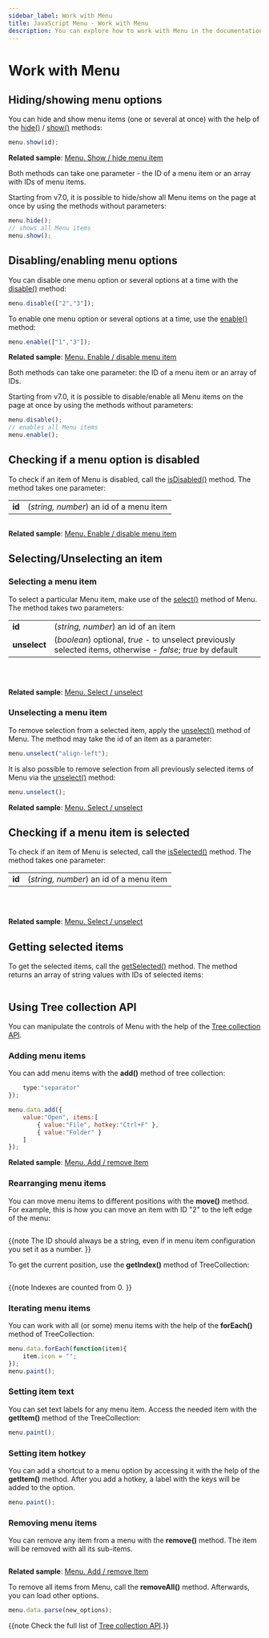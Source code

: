 ```yaml
---
sidebar_label: Work with Menu
title: JavaScript Menu - Work with Menu 
description: You can explore how to work with Menu in the documentation of the DHTMLX JavaScript UI library. Browse developer guides and API reference, try out code examples and live demos, and download a free 30-day evaluation version of DHTMLX Suite.
---
```


# Work with Menu

## Hiding/showing menu options

You can hide and show menu items (one or several at once) with the help of the [hide()](menu/api/menu_hide_method.md) / [show()](menu/api/menu_show_method.md) methods:

```javascript
menu.show(id);
```

**Related sample**: [Menu. Show / hide menu item](https://snippet.dhtmlx.com/a9vbhxgd)

Both methods can take one parameter - the ID of a menu item or an array with IDs of menu items.

Starting from v7.0, it is possible to hide/show all Menu items on the page at once by using the methods without parameters:

```javascript
menu.hide();
// shows all Menu items
menu.show();
```

## Disabling/enabling menu options

You can disable one menu option or several options at a time with the [disable()](menu/api/menu_disable_method.md) method:

```javascript
menu.disable(["2","3"]);
```

To enable one menu option or several options at a time, use the [enable()](menu/api/menu_enable_method.md) method:

```javascript
menu.enable(["1","3"]);
```

**Related sample**: [Menu. Enable / disable menu item](https://snippet.dhtmlx.com/zuoam7r7)

Both methods can take one parameter: the ID of a menu item or an array of IDs.

Starting from v7.0, it is possible to disable/enable all Menu items on the page at once by using the methods without parameters:

```javascript
menu.disable();
// enables all Menu items
menu.enable();
```

## Checking if a menu option is disabled

To check if an item of Menu is disabled, call the [isDisabled()](menu/api/menu_isdisabled_method.md) method. The method takes one parameter:

<table>
	<tbody>
        <tr>
			<td><b>id</b></td>
			<td>(<i>string, number</i>) an id of a menu item</td>
		</tr>
    </tbody>
</table>

```javascript
```

**Related sample**: [Menu. Enable / disable menu item](https://snippet.dhtmlx.com/zuoam7r7)

## Selecting/Unselecting an item

### Selecting a menu item

To select a particular Menu item, make use of the [select()](menu/api/menu_select_method.md) method of Menu. The method takes two parameters:

<table>
	<tbody>
        <tr>
			<td><b>id</b></td>
			<td>(<i>string, number</i>) an id of an item</td>
		</tr>
        <tr>
			<td><b>unselect</b></td>
			<td>(<i>boolean</i>) optional, <i>true</i> - to unselect previously selected items, otherwise - <i>false</i>; <i>true</i> by default</td>
		</tr>
    </tbody>
</table>
<br/>

```javascript
```

**Related sample**: [Menu. Select / unselect](https://snippet.dhtmlx.com/9qqah8ex)

### Unselecting a menu item

To remove selection from a selected item, apply the [unselect()](menu/api/menu_unselect_method.md) method of Menu. The method may take the id of an item as a parameter:

```javascript
menu.unselect("align-left");
```

It is also possible to remove selection from all previously selected items of Menu via the [unselect()](menu/api/menu_unselect_method.md) method:

```javascript
menu.unselect();
```

**Related sample**: [Menu. Select / unselect](https://snippet.dhtmlx.com/9qqah8ex)

## Checking if a menu item is selected

To check if an item of Menu is selected, call the [isSelected()](menu/api/menu_isselected_method.md) method. The method takes one parameter:

<table>
	<tbody>
        <tr>
			<td><b>id</b></td>
			<td>(<i>string, number</i>) an id of a menu item</td>
		</tr>
    </tbody>
</table>
<br/>

```javascript
```

**Related sample**: [Menu. Select / unselect](https://snippet.dhtmlx.com/9qqah8ex)

## Getting selected items

To get the selected items, call the [getSelected()](menu/api/menu_getselected_method.md) method. The method returns an array of string values with IDs of selected items:

```javascript
```

## Using Tree collection API

You can manipulate the controls of Menu with the help of the [Tree collection API](tree_collection.md). 

### Adding menu items

You can add menu items with the **add()** method of tree collection:

```javascript
    type:"separator"
});

menu.data.add({
    value:"Open", items:[
        { value:"File", hotkey:"Ctrl+F" },
        { value:"Folder" }
    ]
});
```

**Related sample**: [Menu. Add / remove Item](https://snippet.dhtmlx.com/nood4bfx)

### Rearranging menu items

You can move menu items to different positions with the **move()** method. For example, this is how you can move an item with ID "2" to the left edge of the menu:

```javascript
```

{{note
The ID should always be a string, even if in menu item configuration you set it as a number.
}}

To get the current position, use the **getIndex()** method of TreeCollection:

```javascript
```

{{note
Indexes are counted from 0.
}}

### Iterating menu items

You can work with all (or some) menu items with the help of the **forEach()** method of TreeCollection:

```javascript
menu.data.forEach(function(item){
    item.icon = "";
});
menu.paint();
```

### Setting item text 

You can set text labels for any menu item. Access the needed item with the **getItem()** method of the TreeCollection:

```javascript
menu.paint();
```

### Setting item hotkey

You can add a shortcut to a menu option by accessing it with the help of the **getItem()** method. After you add a hotkey, a label with the keys will be added to the option.

```javascript
menu.paint();
```

### Removing menu items  

You can remove any item from a menu with the **remove()** method. The item will be removed with all its sub-items.

```javascript
```

**Related sample**: [Menu. Add / remove Item](https://snippet.dhtmlx.com/nood4bfx)

To remove all items from Menu, call the **removeAll()** method. Afterwards, you can load other options.

```javascript
menu.data.parse(new_options);
```

{{note Check the full list of [Tree collection API](tree_collection.md).}}
